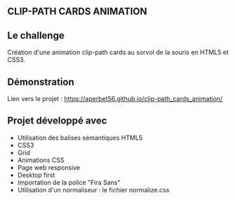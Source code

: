 ## CLIP-PATH CARDS ANIMATION

## Le challenge

Création d'une animation clip-path cards au sorvol de la souris en HTML5 et CSS3.

## Démonstration

Lien vers le projet : https://aperbet56.github.io/clip-path_cards_animation/

## Projet développé avec

- Utilisation des balises sémantiques HTML5
- CSS3
- Grid
- Animations CSS
- Page web responsive
- Desktop first
- Importation de la police "Fira Sans"
- Utilisation d'un normaliseur : le fichier normalize.css
